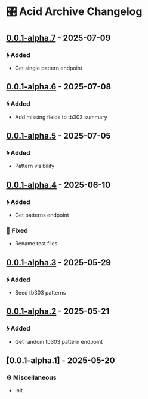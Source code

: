 # 🎛️ Acid Archive Changelog
## [0.0.1-alpha.7] - 2025-07-09

### 🌀 Added

- Get single pattern endpoint


## [0.0.1-alpha.6] - 2025-07-08

### 🌀 Added

- Add missing fields to tb303 summary


## [0.0.1-alpha.5] - 2025-07-05

### 🌀 Added

- Pattern visibility


## [0.0.1-alpha.4] - 2025-06-10

### 🌀 Added

- Get patterns endpoint


### 🔧 Fixed

- Rename test files


## [0.0.1-alpha.3] - 2025-05-29

### 🌀 Added

- Seed tb303 patterns


## [0.0.1-alpha.2] - 2025-05-21

### 🌀 Added

- Get random tb303 pattern endpoint


## [0.0.1-alpha.1] - 2025-05-20

### ⚙️ Miscellaneous

- Init


[0.0.1-alpha.7]: https://github.com/acidarchive/acid/compare/v0.0.1-alpha.6..0.0.1-alpha.7
[0.0.1-alpha.6]: https://github.com/acidarchive/acid/compare/v0.0.1-alpha.5..v0.0.1-alpha.6
[0.0.1-alpha.5]: https://github.com/acidarchive/acid/compare/v0.0.1-alpha.4..v0.0.1-alpha.5
[0.0.1-alpha.4]: https://github.com/acidarchive/acid/compare/v0.0.1-alpha.3..v0.0.1-alpha.4
[0.0.1-alpha.3]: https://github.com/acidarchive/acid/compare/v0.0.1-alpha.2..v0.0.1-alpha.3
[0.0.1-alpha.2]: https://github.com/acidarchive/acid/compare/v0.0.1-alpha.1..v0.0.1-alpha.2

<!-- generated by git-cliff -->
